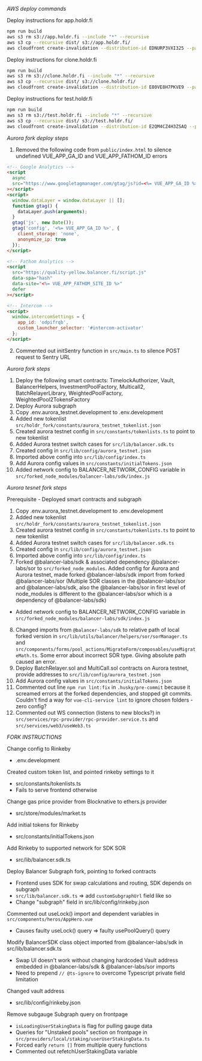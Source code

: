 _AWS deploy commands_

Deploy instructions for app.holdr.fi

```bash
npm run build
aws s3 rm s3://app.holdr.fi --include "*" --recursive
aws s3 cp --recursive dist/ s3://app.holdr.fi/
aws cloudfront create-invalidation --distribution-id EDNURP3VXI325 --paths "/*"

```

Deploy instructions for clone.holdr.fi

```bash
npm run build
aws s3 rm s3://clone.holdr.fi --include "*" --recursive
aws s3 cp --recursive dist/ s3://clone.holdr.fi/
aws cloudfront create-invalidation --distribution-id E80VE8H7PKVE9 --paths "/*"

```

Deploy instructions for test.holdr.fi

```bash
npm run build
aws s3 rm s3://test.holdr.fi --include "*" --recursive
aws s3 cp --recursive dist/ s3://test.holdr.fi/
aws cloudfront create-invalidation --distribution-id E2QM4CZ4H3ZSAQ --paths "/*"

```

_Aurora fork deploy steps_

1. Removed the following code from `public/index.html` to silence undefined VUE_APP_GA_ID and VUE_APP_FATHOM_ID errors

```html
<!-- Google Analytics -->
<script
  async
  src="https://www.googletagmanager.com/gtag/js?id=<%= VUE_APP_GA_ID %>"
></script>
<script>
  window.dataLayer = window.dataLayer || [];
  function gtag() {
    dataLayer.push(arguments);
  }
  gtag('js', new Date());
  gtag('config', '<%= VUE_APP_GA_ID %>', {
    client_storage: 'none',
    anonymize_ip: true
  });
</script>

<!-- Fathom Analytics -->
<script
  src="https://quality-yellow.balancer.fi/script.js"
  data-spa="hash"
  data-site="<%= VUE_APP_FATHOM_SITE_ID %>"
  defer
></script>

<!-- Intercom -->
<script>
  window.intercomSettings = {
    app_id: 'odpifrqb',
    custom_launcher_selector: '#intercom-activator'
  };
</script>
```

2. Commented out initSentry function in `src/main.ts` to silence POST request to Sentry URL

_Aurora fork steps_

1. Deploy the following smart contracts: TimelockAuthorizer, Vault, BalancerHelpers, InvestmentPoolFactory, Multicall2, BatchRelayerLibrary, WeightedPoolFactory, WeightedPool2TokensFactory
2. Deploy Aurora subgraph
3. Copy .env.aurora_testnet.development to .env.development
4. Added new tokenlist `src/holdr_fork/constants/aurora_testnet_tokenlist.json`
5. Created aurora testnet config in `src/constants/tokenlists.ts` to point to new tokenlist
6. Added Aurora testnet switch cases for `src/lib/balancer.sdk.ts`
7. Created config in `src/lib/config/aurora_testnet.json`
8. Imported above config into `src/lib/config/index.ts`
9. Add Aurora config values in `src/constants/initialTokens.json`
10. Added network config to BALANCER_NETWORK_CONFIG variable in `src/forked_node_modules/balancer-labs/sdk/index.js`

_Aurora tesnet fork steps_

Prerequisite - Deployed smart contracts and subgraph

1. Copy .env.aurora_testnet.development to .env.development
2. Added new tokenlist `src/holdr_fork/constants/aurora_testnet_tokenlist.json`
3. Created aurora testnet config in `src/constants/tokenlists.ts` to point to new tokenlist
4. Added Aurora testnet switch cases for `src/lib/balancer.sdk.ts`
5. Created config in `src/lib/config/aurora_testnet.json`
6. Imported above config into `src/lib/config/index.ts`
7. Forked @balancer-labs/sdk & associated dependency @balancer-labs/sor to `src/forked_node_modules`. Added config for Aurora and Aurora testnet, made forked @balancer-labs/sdk import from forked @balancer-labs/sor (Multiple SOR classes in the @balancer-labs/sor and @balancer-labs/sdk, also the @balancer-labs/sor in first level of node_modules is different to the @balancer-labs/sor which is a dependency of @balancer-labs/sdk)

- Added network config to BALANCER_NETWORK_CONFIG variable in `src/forked_node_modules/balancer-labs/sdk/index.js`

8. Changed imports from `@balancer-labs/sdk` to relative path of local forked version in `src/lib/utils/balancer/helpers/sor/sorManager.ts` and `src/components/forms/pool_actions/MigrateForm/composables/useMigrateMath.ts`. Some error about incorrect SOR type. Giving absolute path caused an error.
9. Deploy BatchRelayer.sol and MultiCall.sol contracts on Aurora testnet, provide addresses to `src/lib/config/aurora_testnet.json`
10. Add Aurora config values in `src/constants/initialTokens.json`
11. Commented out line `npm run lint:fix` in `.husky/pre-commit` because it screamed errors at the forked dependencies, and stopped git commits. Couldn't find a way for `vue-cli-service lint` to ignore chosen folders - zero config?
12. Commented out WS connection (listens to new blocks?) in `src/services/rpc-provider/rpc-provider.service.ts` and `src/services/web3/useWeb3.ts`

_FORK INSTRUCTIONS_

Change config to Rinkeby

- .env.development

Created custom token list, and pointed rinkeby settings to it

- src/constants/tokenlists.ts
- Fails to serve frontend otherwise

Change gas price provider from Blocknative to ethers.js provider

- src/store/modules/market.ts

Add initial tokens for Rinkeby

- src/constants/initialTokens.json

Add Rinkeby to supported network for SDK SOR

- src/lib/balancer.sdk.ts

Deploy Balancer Subgraph fork, pointing to forked contracts

- Frontend uses SDK for swap calculations and routing, SDK depends on subgraph
- `src/lib/balancer.sdk.ts` => add `customSubgraphUrl` field like so
- Change "subgraph" field in src/lib/config/rinkeby.json

Commented out useLock() import and dependent variables in `src/components/heros/AppHero.vue`

- Causes faulty useLock() query => faulty usePoolQuery() query

Modify BalancerSDK class object imported from @balancer-labs/sdk in src/lib/balancer.sdk.ts

- Swap UI doesn't work without changing hardcoded Vault address embedded in @balancer-labs/sdk & @balancer-labs/sor imports
- Need to prepend `// @ts-ignore` to overcome Typescript private field limitation

Changed vault address

- src/lib/config/rinkeby.json

Remove subgauge Subgraph query on frontpage

- `isLoadingUserStakingData` is flag for pulling gauge data
- Queries for "Unstaked pools" section on frontpage in `src/providers/local/staking/userUserStakingData.ts`
- Forced early `return []` from multiple query functions
- Commented out refetchUserStakingData variable
